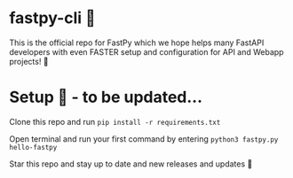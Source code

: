 # fastpy-cli 🎈

This is the official repo for FastPy which we hope helps many FastAPI developers with even FASTER setup and configuration for API and Webapp projects! 🚀

# Setup 🔧 - to be updated...

Clone this repo and run `pip install -r requirements.txt`

Open terminal and run your first command by entering `python3 fastpy.py hello-fastpy`

Star this repo and stay up to date and new releases and updates 💫
